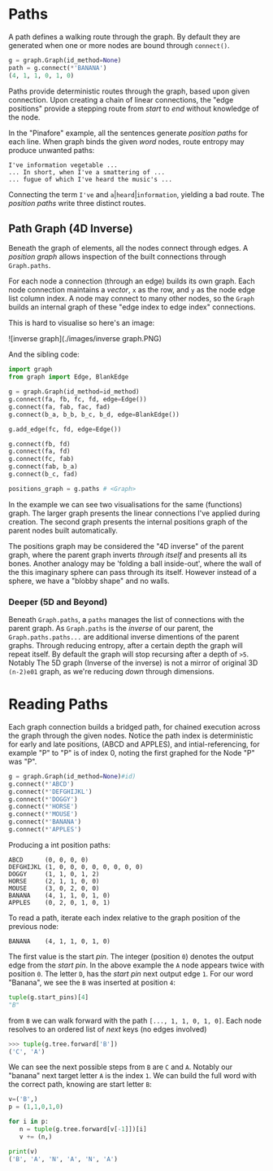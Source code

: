 # Paths

A path defines a walking route through the graph. By default they are generated when one or more nodes are bound through `connect()`.

```py
g = graph.Graph(id_method=None)
path = g.connect(*'BANANA')
(4, 1, 1, 0, 1, 0)
```

Paths provide deterministic routes through the graph, based upon given connection.
Upon creating a chain of linear connections, the "edge positions" provide a stepping route from _start_ to _end_ without knowledge of the node.

In the "Pinafore" example, all the sentences generate _position paths_ for each line. When graph binds the given _word_ nodes, route entropy may produce unwanted paths:


    I've information vegetable ...
    ... In short, when I've a smattering of ...
    ... fugue of which I've heard the music's ...


Connecting the term `I've` and `a`|`heard`|`information`, yielding a bad route. The _position paths_ write three distinct routes.


## Path Graph (4D Inverse)

Beneath the graph of elements, all the nodes connect through edges. A _position graph_ allows inspection of the built connections through `Graph.paths`.

For each node a connection (through an edge) builds its own graph. Each node connection maintains a _vector_, `x` as the row, and `y` as the node edge list column index. A node may connect to many other nodes, so the `Graph` builds an internal graph of these "edge index to edge index" connections.

This is hard to visualise so here's an image:

![inverse graph](./images/inverse graph.PNG)

And the sibling code:

```python
import graph
from graph import Edge, BlankEdge

g = graph.Graph(id_method=id_method)
g.connect(fa, fb, fc, fd, edge=Edge())
g.connect(fa, fab, fac, fad)
g.connect(b_a, b_b, b_c, b_d, edge=BlankEdge())

g.add_edge(fc, fd, edge=Edge())

g.connect(fb, fd)
g.connect(fa, fd)
g.connect(fc, fab)
g.connect(fab, b_a)
g.connect(b_c, fad)

positions_graph = g.paths # <Graph>
```

In the example we can see two visualisations for the same (functions) graph. The larger graph presents the linear connections I've applied during creation. The second graph presents the internal positions graph of the parent nodes built automatically.

The positions graph may be considered the "4D inverse" of the parent graph, where the parent graph inverts _through itself_ and presents all its bones. Another analogy may be 'folding a ball inside-out', where the wall of the this imaginary sphere can pass through its itself. However instead of a sphere, we have a "blobby shape" and no walls.


### Deeper (5D and Beyond)

Beneath `Graph.paths`, a `paths` manages the list of connections with the parent graph. As `Graph.paths` is the _inverse_ of our parent, the `Graph.paths.paths...` are additional inverse dimentions of the parent graphs. Through reducing entropy, after a certain depth the graph will repeat itself. By default the graph will stop recursing after a depth of `>5`. Notably The 5D graph (Inverse of the inverse) is not a mirror of original 3D `(n-2)e01` graph, as we're reducing _down_ through dimensions.



# Reading Paths

Each graph connection builds a bridged path, for chained execution across the graph through the given nodes. Notice the path index is deterministic for early and late positions, (ABCD and APPLES), and intial-referencing, for example "P" to "P" is of index 0, noting the first graphed for the Node "P" was "P".

```python
g = graph.Graph(id_method=None)#id)
g.connect(*'ABCD')
g.connect(*'DEFGHIJKL')
g.connect(*'DOGGY')
g.connect(*'HORSE')
g.connect(*'MOUSE')
g.connect(*'BANANA')
g.connect(*'APPLES')
```

Producing a int position paths:

    ABCD      (0, 0, 0, 0)
    DEFGHIJKL (1, 0, 0, 0, 0, 0, 0, 0, 0)
    DOGGY     (1, 1, 0, 1, 2)
    HORSE     (2, 1, 1, 0, 0)
    MOUSE     (3, 0, 2, 0, 0)
    BANANA    (4, 1, 1, 0, 1, 0)
    APPLES    (0, 2, 0, 1, 0, 1)

To read a path, iterate each index relative to the graph position of the previous node:

    BANANA    (4, 1, 1, 0, 1, 0)

The first value is the start _pin_. The integer (position `0`) denotes the output edge from the _start pin_. In the above example the `A` node appears twice with position `0`. The letter `D`, has the _start pin_ next output edge `1`. For our word "Banana", we see the `B` was inserted at position `4`:

```python
tuple(g.start_pins)[4]
"B"
```

from `B` we can walk forward with the path `[..., 1, 1, 0, 1, 0]`. Each node resolves to an ordered list of _next_ keys (no edges involved)

```python
>>> tuple(g.tree.forward['B'])
('C', 'A')
```

We can see the next possible steps from `B` are `C` and `A`. Notably our "banana" next target letter `A` is the index `1`. We can build the full word with the correct path, knowing are start letter `B`:

```python
v=('B',)
p = (1,1,0,1,0)

for i in p:
   n = tuple(g.tree.forward[v[-1]])[i]
   v += (n,)

print(v)
('B', 'A', 'N', 'A', 'N', 'A')
```

